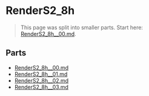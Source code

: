 # RenderS2_8h

> This page was split into smaller parts. Start here: [RenderS2_8h__00.md](RenderS2_8h__00.md).

## Parts

- [RenderS2_8h__00.md](RenderS2_8h__00.md)
- [RenderS2_8h__01.md](RenderS2_8h__01.md)
- [RenderS2_8h__02.md](RenderS2_8h__02.md)
- [RenderS2_8h__03.md](RenderS2_8h__03.md)
